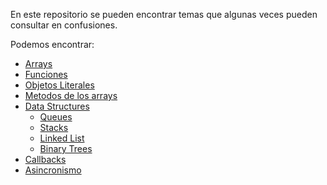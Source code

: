 En este repositorio se pueden encontrar temas que algunas veces pueden consultar en confusiones.

Podemos encontrar:

- [Arrays](\01_arrays\README.md)
- [Funciones](\02_funciones\README.md)
- [Objetos Literales](\03_objetosLiterales\README.md)
- [Metodos de los arrays](\04_metodosArrays\README.md)
- [Data Structures](\05_dataStructures\README.md)
  - [Queues](\05_dataStructures\01_queues\README.md)
  - [Stacks](\05_dataStructures\02_stacks\README.md)
  - [Linked List](\05_dataStructures\03_linkedList\README.md)
  - [Binary Trees](\05_dataStructures\04_binaryTrees\README.md)
- [Callbacks](\06_callbacks\README.md)
- [Asincronismo](\07_asincronismo\README.md)
